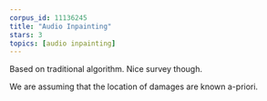 ```yaml
---
corpus_id: 11136245
title: "Audio Inpainting"
stars: 3
topics: [audio inpainting]
---
```


Based on traditional algorithm. Nice survey though.

We are assuming that the location of damages are known a-priori.
